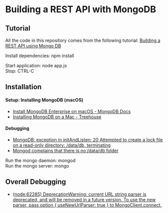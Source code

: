# Building a REST API with MongoDB
## Tutorial
All the code in this repository comes from the following tutorial:
[Building a REST API using Mongo DB](https://codeburst.io/building-a-rest-api-using-mongo-db-75cac3403fab)

Install dependencies: npm install

Start application: node app.js  
Stop: CTRL-C

## Installation
#### Setup: Installing MongoDB (macOS)
* [Install MongoDB Enterprise on macOS - MongoDB Docs](https://docs.mongodb.com/manual/tutorial/install-mongodb-enterprise-on-os-x/)  
* [Installing MongoDB on a Mac - Treehouse](https://treehouse.github.io/installation-guides/mac/mongo-mac.html)  
#### Debugging
* [MongoDB: exception in initAndListen: 20 Attempted to create a lock file on a read-only directory: /data/db, terminating](https://stackoverflow.com/questions/42446931/mongodb-exception-in-initandlisten-20-attempted-to-create-a-lock-file-on-a-rea)  
* [Mongod complains that there is no /data/db folder](https://stackoverflow.com/questions/7948789/mongod-complains-that-there-is-no-data-db-folder)  

Run the mongo daemon: mongod  
Run the mongo server: mongo

## Overall Debugging
* [(node:62285) DeprecationWarning: current URL string parser is deprecated, and will be removed in a future version. To use the new parser, pass option { useNewUrlParser: true } to MongoClient.connect.](https://stackoverflow.com/questions/51583465/to-use-the-new-parser-pass-option-usenewurlparser-true-to-mongoclient-conn)